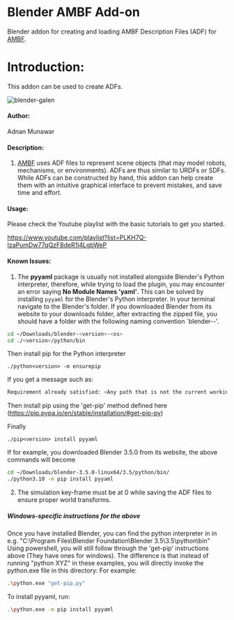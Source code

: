 # Blender AMBF Add-on
Blender addon for creating and loading AMBF Description Files (ADF) for [AMBF](https://github.com/WPI-AIM/ambf).

# Introduction:
This addon can be used to create ADFs.

![blender-galen](https://user-images.githubusercontent.com/5005445/235729465-ac421bcf-4f6f-4edb-9604-c15d98fee6b2.gif)


#### Author:
Adnan Munawar

#### Description:
1. [AMBF](https://github.com/WPI-AIM/ambf) uses ADF files to represent scene objects (that may model robots, mechanisms, or environments).  ADFs are thus similar to URDFs or SDFs. While ADFs can be constructed by hand, this addon can help create them with an intuitive graphical interface to prevent mistakes, and save time and effort.

#### Usage:

Please check the Youtube playlist with the basic tutorials to get you started.

https://www.youtube.com/playlist?list=PLKH7Q-IzaPumDw77qQzF8deR1l4LgbWeP

#### Known Issues:
1. The **pyyaml** package is usually not installed alongside Blender's Python interpreter, therefore, while trying to load the plugin, you may encounter an error saying **No Module Names 'yaml'**.
This can be solved by installing `pyyaml` for the Blender's Python interpreter. 
In your terminal navigate to the Blender's folder. If you downloaded Blender from its website to your downloads folder, after extracting the zipped file, you should have a folder with the following naming convention `blender-<version>-<os>'.

```bash
cd ~/Downloads/blender-<version>-<os>
cd ./<version>/python/bin
```
Then install pip for the Python interpreter
```
./python<version> -m ensurepip
```
If you get a message such as:
```bash
Requirement already satisfied: <Any path that is not the current working directory path>
```
Then install pip using the 'get-pip' method defined here (https://pip.pypa.io/en/stable/installation/#get-pip-py)

Finally
```
./pip<version> install pyyaml
```

If for example, you downloaded Blender 3.5.0 from its website, the above commands will become

```bash
cd ~/Downloads/blender-3.5.0-linux64/3.5/python/bin/
./python3.10 -m pip install pyyaml
```
2. The simulation key-frame must be at 0 while saving the ADF files to ensure proper world transforms.

##### Windows-specific instructions for the above
Once you have installed Blender, you can find the python interpreter in in e.g. "C:\Program Files\Blender Foundation\Blender 3.5\3.5\python\bin"
Using powershell, you will still follow through the 'get-pip' instructions above (They have ones for windows). The difference is that instead of running "python XYZ" in these examples, you will directly invoke the python.exe file in this directory:
For example:
```bash
.\python.exe "get-pip.py"
```
To install pyyaml, run:
```bash
.\python.exe -m pip install pyyaml
```

